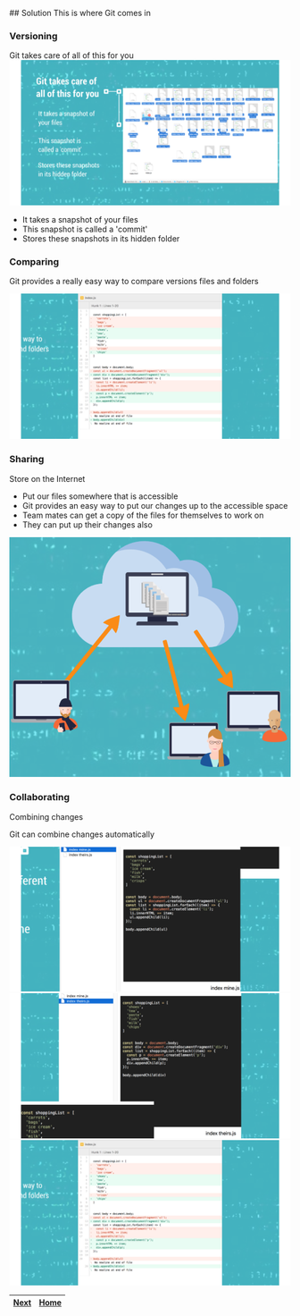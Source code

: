 ## Solution
This is where Git comes in

### Versioning

Git takes care of all of this for you
![](img/versioningSolution.png)

-   It takes a snapshot of your files
-   This snapshot is called a 'commit'
-   Stores these snapshots in its hidden folder

### Comparing

Git provides a really easy way to compare versions files and folders

![](img/comparingSolution.png)

### Sharing

Store on the Internet

-   Put our files somewhere that is accessible
-   Git provides an easy way to put our changes up to the accessible space
-   Team mates can get a copy of the files for themselves to work on
-   They can put up their changes also

![](img/sharingSolution.png)

### Collaborating

Combining changes

Git can combine changes automatically

![](img/indexMine.png)
![](img/indexTheirs.png)
![](img/comparingSolution.png)

| [Next](Practical.md) | [Home](index.md) |
| -------------------- | ---------------- |

